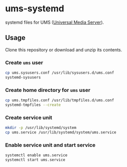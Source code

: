 # ums-systemd

systemd files for UMS ([Universal Media Server](https://www.universalmediaserver.com)).

## Usage

Clone this repository or download and unzip its contents.

### Create `ums` user

```bash
cp ums.sysusers.conf /usr/lib/sysusers.d/ums.conf
systemd-sysusers
```

### Create home directory for `ums` user

```bash
cp ums.tmpfiles.conf /usr/lib/tmpfiles.d/ums.conf
systemd-tmpfiles --create
```

### Create service unit

```bash
mkdir -p /usr/lib/systemd/system
cp ums.service /usr/lib/systemd/system/ums.service
```

### Enable service unit and start service

```bash
systemctl enable ums.service
systemctl start ums.service
```

